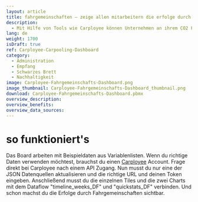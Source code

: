 ```yaml
---
layout: article
title: fahrgemeinschaften – zeige allen mitarbeitern die erfolge durch carpooling
description: 
  - Mit Hilfe von Tools wie Carployee können Unternehmen an ihrem CO2 Fußabdruck arbeiten und Fahrgemeinschaften fördern. Mit Hilfe von Peakboard kannst du diese Daten auch für alle sichtbar machen und förderst so die Motivation von weiteren Mitarbeitern auch mitzumachen.
lang: de
weight: 1700
isDraft: true
ref: Carployee-Carpooling-Dashboard
category:
  - Administration
  - Empfang
  - Schwarzes Brett
  - Nachhaltigkeit
image: Carployee-Fahrgemeinschafts-Dashboard.png
image_thumbnail: Carployee-Fahrgemeinschafts-Dashboard_thumbnail.png
download: Carployee-Fahrgemeinschafts-Dashboard.pbmx
overview_description:
overview_benefits:
overview_data_sources:
---
```


# so funktioniert's

Das Board arbeiten mit Beispieldaten aus Variablenlisten. Wenn du richtige Daten verwenden möchtest, brauchst du einen [Carployee](https://www.carployee.com/) Account.
Frage direkt bei Carployee nach einem API Zugang. Nun musst du nur eine der JSON Datenquellen aktualisieren und die richtige URL und deinen Token eingeben. Anschließend musst du die einzelnen Tiles und die zwei Charts mit dem Dataflow "timeline_weeks_DF" und "quickstats_DF" verbinden. Und schon machst du die Erfolge durch Fahrgemeinschaften sichtbar.

